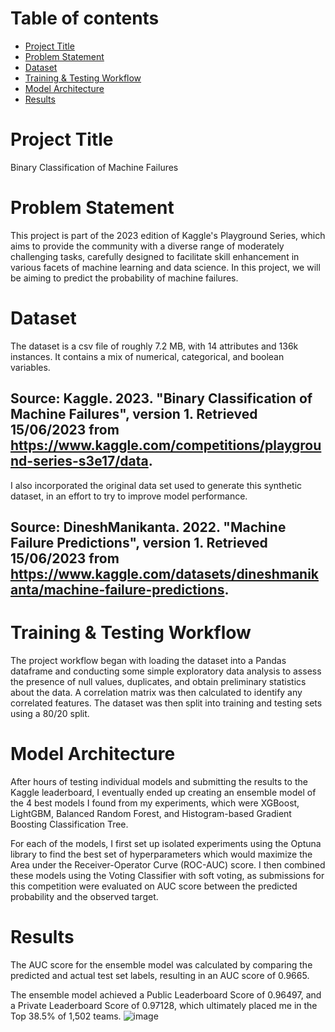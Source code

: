 # Table of contents

- [Project Title](#project-title)
- [Problem Statement](#problem-statement)
- [Dataset](#dataset)
- [Training & Testing Workflow](#training--testing-workflow)
- [Model Architecture](#model-architecture)
- [Results](#results)

# Project Title
Binary Classification of Machine Failures

# Problem Statement
This project is part of the 2023 edition of Kaggle's Playground Series, which aims to provide the community with a diverse range of moderately challenging tasks, carefully designed to facilitate skill enhancement in various facets of machine learning and data science. In this project, we will be aiming to predict the probability of machine failures.

# Dataset
The dataset is a csv file of roughly 7.2 MB, with 14 attributes and 136k instances. It contains a mix of numerical, categorical, and boolean variables.
## Source: Kaggle. 2023. "Binary Classification of Machine Failures", version 1. Retrieved 15/06/2023 from https://www.kaggle.com/competitions/playground-series-s3e17/data.

I also incorporated the original data set used to generate this synthetic dataset, in an effort to try to improve model performance.
## Source: DineshManikanta. 2022. "Machine Failure Predictions", version 1. Retrieved 15/06/2023 from https://www.kaggle.com/datasets/dineshmanikanta/machine-failure-predictions.

# Training & Testing Workflow
The project workflow began with loading the dataset into a Pandas dataframe and conducting some simple exploratory data analysis to assess the presence of null values, duplicates, and obtain preliminary statistics about the data. A correlation matrix was then calculated to identify any correlated features. The dataset was then split into training and testing sets using a 80/20 split. 

# Model Architecture
After hours of testing individual models and submitting the results to the Kaggle leaderboard, I eventually ended up creating an ensemble model of the 4 best models I found from my experiments, which were XGBoost, LightGBM, Balanced Random Forest, and Histogram-based Gradient Boosting Classification Tree. 

For each of the models, I first set up isolated experiments using the Optuna library to find the best set of hyperparameters which would maximize the Area under the Receiver-Operator Curve (ROC-AUC) score.
I then combined these models using the Voting Classifier with soft voting, as submissions for this competition were evaluated on AUC score between the predicted probability and the observed target.

# Results 
The AUC score for the ensemble model was calculated by comparing the predicted and actual test set labels, resulting in an AUC score of 0.9665. 

The ensemble model achieved a Public Leaderboard Score of 0.96497, and a Private Leaderboard Score of 0.97128, which ultimately placed me in the Top 38.5% of 1,502 teams.
![image](https://github.com/ashtonkhoo/machine_failure_prediction/assets/54165058/089ececf-5ce0-4afd-a4c3-df5ba27db37c)
